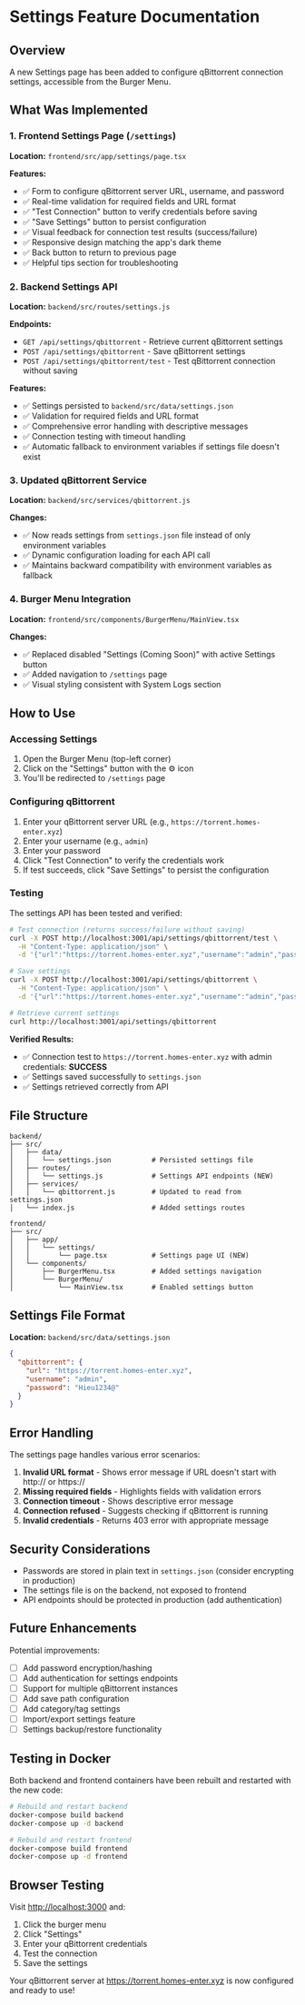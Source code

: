 # Settings Feature Documentation

## Overview

A new Settings page has been added to configure qBittorrent connection settings, accessible from the Burger Menu.

## What Was Implemented

### 1. Frontend Settings Page (`/settings`)

**Location:** `frontend/src/app/settings/page.tsx`

**Features:**

- ✅ Form to configure qBittorrent server URL, username, and password
- ✅ Real-time validation for required fields and URL format
- ✅ "Test Connection" button to verify credentials before saving
- ✅ "Save Settings" button to persist configuration
- ✅ Visual feedback for connection test results (success/failure)
- ✅ Responsive design matching the app's dark theme
- ✅ Back button to return to previous page
- ✅ Helpful tips section for troubleshooting

### 2. Backend Settings API

**Location:** `backend/src/routes/settings.js`

**Endpoints:**

- `GET /api/settings/qbittorrent` - Retrieve current qBittorrent settings
- `POST /api/settings/qbittorrent` - Save qBittorrent settings
- `POST /api/settings/qbittorrent/test` - Test qBittorrent connection without saving

**Features:**

- ✅ Settings persisted to `backend/src/data/settings.json`
- ✅ Validation for required fields and URL format
- ✅ Comprehensive error handling with descriptive messages
- ✅ Connection testing with timeout handling
- ✅ Automatic fallback to environment variables if settings file doesn't exist

### 3. Updated qBittorrent Service

**Location:** `backend/src/services/qbittorrent.js`

**Changes:**

- ✅ Now reads settings from `settings.json` file instead of only environment variables
- ✅ Dynamic configuration loading for each API call
- ✅ Maintains backward compatibility with environment variables as fallback

### 4. Burger Menu Integration

**Location:** `frontend/src/components/BurgerMenu/MainView.tsx`

**Changes:**

- ✅ Replaced disabled "Settings (Coming Soon)" with active Settings button
- ✅ Added navigation to `/settings` page
- ✅ Visual styling consistent with System Logs section

## How to Use

### Accessing Settings

1. Open the Burger Menu (top-left corner)
2. Click on the "Settings" button with the ⚙️ icon
3. You'll be redirected to `/settings` page

### Configuring qBittorrent

1. Enter your qBittorrent server URL (e.g., `https://torrent.homes-enter.xyz`)
2. Enter your username (e.g., `admin`)
3. Enter your password
4. Click "Test Connection" to verify the credentials work
5. If test succeeds, click "Save Settings" to persist the configuration

### Testing

The settings API has been tested and verified:

```bash
# Test connection (returns success/failure without saving)
curl -X POST http://localhost:3001/api/settings/qbittorrent/test \
  -H "Content-Type: application/json" \
  -d '{"url":"https://torrent.homes-enter.xyz","username":"admin","password":"Hieu1234@"}'

# Save settings
curl -X POST http://localhost:3001/api/settings/qbittorrent \
  -H "Content-Type: application/json" \
  -d '{"url":"https://torrent.homes-enter.xyz","username":"admin","password":"Hieu1234@"}'

# Retrieve current settings
curl http://localhost:3001/api/settings/qbittorrent
```

**Verified Results:**

- ✅ Connection test to `https://torrent.homes-enter.xyz` with admin credentials: **SUCCESS**
- ✅ Settings saved successfully to `settings.json`
- ✅ Settings retrieved correctly from API

## File Structure

```text
backend/
├── src/
│   ├── data/
│   │   └── settings.json          # Persisted settings file
│   ├── routes/
│   │   └── settings.js            # Settings API endpoints (NEW)
│   ├── services/
│   │   └── qbittorrent.js         # Updated to read from settings.json
│   └── index.js                   # Added settings routes

frontend/
├── src/
│   ├── app/
│   │   └── settings/
│   │       └── page.tsx           # Settings page UI (NEW)
│   └── components/
│       ├── BurgerMenu.tsx         # Added settings navigation
│       └── BurgerMenu/
│           └── MainView.tsx       # Enabled settings button
```

## Settings File Format

**Location:** `backend/src/data/settings.json`

```json
{
  "qbittorrent": {
    "url": "https://torrent.homes-enter.xyz",
    "username": "admin",
    "password": "Hieu1234@"
  }
}
```

## Error Handling

The settings page handles various error scenarios:

1. **Invalid URL format** - Shows error message if URL doesn't start with http:// or https://
2. **Missing required fields** - Highlights fields with validation errors
3. **Connection timeout** - Shows descriptive error message
4. **Connection refused** - Suggests checking if qBittorrent is running
5. **Invalid credentials** - Returns 403 error with appropriate message

## Security Considerations

- Passwords are stored in plain text in `settings.json` (consider encrypting in production)
- The settings file is on the backend, not exposed to frontend
- API endpoints should be protected in production (add authentication)

## Future Enhancements

Potential improvements:

- [ ] Add password encryption/hashing
- [ ] Add authentication for settings endpoints
- [ ] Support for multiple qBittorrent instances
- [ ] Add save path configuration
- [ ] Add category/tag settings
- [ ] Import/export settings feature
- [ ] Settings backup/restore functionality

## Testing in Docker

Both backend and frontend containers have been rebuilt and restarted with the new code:

```bash
# Rebuild and restart backend
docker-compose build backend
docker-compose up -d backend

# Rebuild and restart frontend
docker-compose build frontend
docker-compose up -d frontend
```

## Browser Testing

Visit <http://localhost:3000> and:

1. Click the burger menu
2. Click "Settings"
3. Enter your qBittorrent credentials
4. Test the connection
5. Save the settings

Your qBittorrent server at <https://torrent.homes-enter.xyz> is now configured and ready to use!
